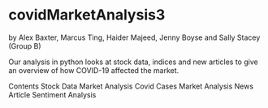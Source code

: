 # covidMarketAnalysis3
by Alex Baxter, Marcus Ting, Haider Majeed, Jenny Boyse and Sally Stacey (Group B)

Our analysis in python looks at stock data, indices and new articles to give an overview of how COVID-19 affected the market.

Contents
Stock Data Market Analysis
Covid Cases Market Analysis
News Article Sentiment Analysis

